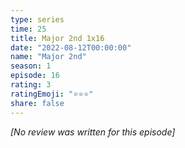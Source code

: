 ```yaml
---
type: series
time: 25
title: Major 2nd 1x16
date: "2022-08-12T00:00:00"
name: "Major 2nd"
season: 1
episode: 16
rating: 3
ratingEmoji: "⭐️⭐️⭐️"
share: false
---
```


_[No review was written for this episode]_

